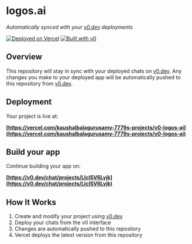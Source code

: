 # logos.ai

*Automatically synced with your [v0.dev](https://v0.dev) deployments*

[![Deployed on Vercel](https://img.shields.io/badge/Deployed%20on-Vercel-black?style=for-the-badge&logo=vercel)](https://vercel.com/kaushalbalagurusamy-7779s-projects/v0-logos-ai)
[![Built with v0](https://img.shields.io/badge/Built%20with-v0.dev-black?style=for-the-badge)](https://v0.dev/chat/projects/LlclSV6Lyjk)

## Overview

This repository will stay in sync with your deployed chats on [v0.dev](https://v0.dev).
Any changes you make to your deployed app will be automatically pushed to this repository from [v0.dev](https://v0.dev).

## Deployment

Your project is live at:

**[https://vercel.com/kaushalbalagurusamy-7779s-projects/v0-logos-ai](https://vercel.com/kaushalbalagurusamy-7779s-projects/v0-logos-ai)**

## Build your app

Continue building your app on:

**[https://v0.dev/chat/projects/LlclSV6Lyjk](https://v0.dev/chat/projects/LlclSV6Lyjk)**

## How It Works

1. Create and modify your project using [v0.dev](https://v0.dev)
2. Deploy your chats from the v0 interface
3. Changes are automatically pushed to this repository
4. Vercel deploys the latest version from this repository